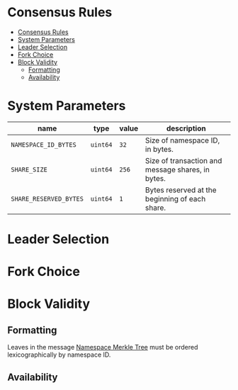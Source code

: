 Consensus Rules
===

- [Consensus Rules](#consensus-rules)
- [System Parameters](#system-parameters)
- [Leader Selection](#leader-selection)
- [Fork Choice](#fork-choice)
- [Block Validity](#block-validity)
  - [Formatting](#formatting)
  - [Availability](#availability)

# System Parameters

| name                   | type     | value | description                                       |
| ---------------------- | -------- | ----- | ------------------------------------------------- |
| `NAMESPACE_ID_BYTES`   | `uint64` | `32`  | Size of namespace ID, in bytes.                   |
| `SHARE_SIZE`           | `uint64` | `256` | Size of transaction and message shares, in bytes. |
| `SHARE_RESERVED_BYTES` | `uint64` | `1`   | Bytes reserved at the beginning of each share.    |

# Leader Selection

# Fork Choice

# Block Validity

## Formatting

Leaves in the message [Namespace Merkle Tree](data_structures.md#namespace-merkle-tree) must be ordered lexicographically by namespace ID.

## Availability
